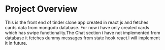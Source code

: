 # Project Overview

This is the front end of tinder clone app created in react js and fetches cards data from mongodb database.
For now i have only created cards which has swipe functionality.The Chat section i have not implemented from database it fetches dummy messages from state hook react.I will implement it in future.
